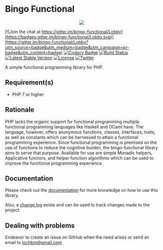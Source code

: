 # Bingo Functional

<p align="center">
    <img src="https://github.com/ace411/bingo-functional/blob/master/img/bingo-functional-logo.png">
</p>

[![Join the chat at https://gitter.im/bingo-functional/Lobby](https://badges.gitter.im/bingo-functional/Lobby.svg)](https://gitter.im/bingo-functional/Lobby?utm_source=badge&utm_medium=badge&utm_campaign=pr-badge&utm_content=badge)
[![Codacy Badge](https://api.codacy.com/project/badge/Grade/7c30c744fd0142d58dd210fd961ea842)](https://www.codacy.com/app/ace411/bingo-functional?utm_source=github.com&utm_medium=referral&utm_content=ace411/bingo-functional&utm_campaign=badger)
[![Build Status](https://travis-ci.org/ace411/bingo-functional.svg?branch=master)](https://travis-ci.org/ace411/bingo-functional)
[![Latest Stable Version](https://poser.pugx.org/chemem/bingo-functional/v/stable)](https://packagist.org/packages/chemem/bingo-functional)
[![License](https://poser.pugx.org/chemem/bingo-functional/license)](https://packagist.org/packages/chemem/bingo-functional)
[![Twitter](https://img.shields.io/twitter/url/https/github.com/ace411/bingo-functional.svg?style=social)](https://twitter.com/intent/tweet?text=Wow:&url=https%3A%2F%2Fgithub.com%2Face411%2Fbingo-functional)

A simple functional programming library for PHP.

## Requirement(s)

- PHP 7 or higher

## Rationale

PHP lacks the organic support for functional programming multiple functional programming languages like Haskell and OCaml have. The language, however, offers anonymous functions, classes, interfaces, traits, as well as constants which can be harnessed to attain a functional programming experience. Since functional programming is premised on the use of functions to reduce the cognitive burden, the bingo-functional library aims to serve that purpose. Available for use are simple Monadic helpers, Applicative functors, and helper function algorithms which can be used to improve the functional programming experience.

## Documentation

Please check out the [documentation](https://ace411.github.io/bingo-functional/main) for more knowledge on how to use this library.

Also, a [change log](https://ace411.github.io/bingo-functional/changes) exists and can be used to track changes made to the project.

## Dealing with problems

Endeavor to create an issue on GitHub when the need arises or send an email to lochbm@gmail.com

